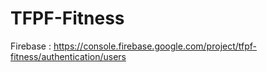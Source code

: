 # TFPF-Fitness

Firebase : https://console.firebase.google.com/project/tfpf-fitness/authentication/users

